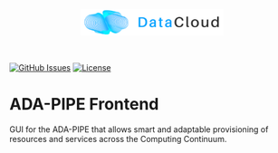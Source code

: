 <p align="center"><img width=50% src="https://raw.githubusercontent.com/DataCloud-project/toolbox/master/docs/img/datacloud_logo.png"></p>&nbsp;

[![GitHub Issues](https://img.shields.io/github/issues/DataCloud-project/ADA-PIPE-Frontend.svg)](https://github.com/DataCloud-project/ADA-PIPE-Frontend/issues)
[![License](https://img.shields.io/badge/license-Apache2.0-blue.svg)](https://opensource.org/licenses/Apache-2.0)

# ADA-PIPE Frontend

GUI for the ADA-PIPE that allows smart and adaptable provisioning of resources and services across the Computing Continuum.

